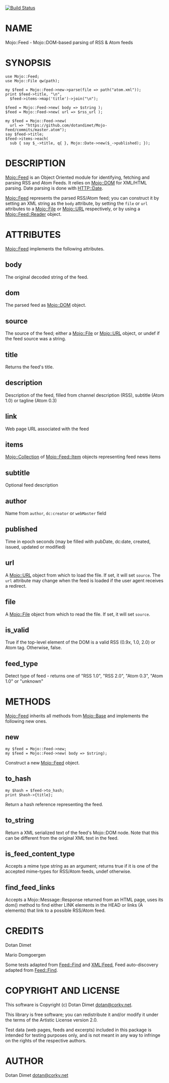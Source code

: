 [![Build Status](https://travis-ci.org/dotandimet/Mojo-Feed.svg?branch=master)](https://travis-ci.org/dotandimet/Mojo-Feed)
# NAME

Mojo::Feed - Mojo::DOM-based parsing of RSS & Atom feeds

# SYNOPSIS

    use Mojo::Feed;
    use Mojo::File qw(path);

    my $feed = Mojo::Feed->new->parse(file => path("atom.xml"));
    print $feed->title, "\n",
      $feed->items->map('title')->join("\n");

    $feed = Mojo::Feed->new( body => $string );
    $feed = Mojo::Feed->new( url => $rss_url );

    my $feed = Mojo::Feed->new(
      url => "https://github.com/dotandimet/Mojo-Feed/commits/master.atom");
    say $feed->title;
    $feed->items->each(
      sub { say $_->title, q{ }, Mojo::Date->new($_->published); });

# DESCRIPTION

[Mojo::Feed](https://metacpan.org/pod/Mojo%3A%3AFeed) is an Object Oriented module for identifying,
fetching and parsing RSS and Atom Feeds.  It relies on
[Mojo::DOM](https://metacpan.org/pod/Mojo%3A%3ADOM) for XML/HTML parsing. Date parsing is done with [HTTP::Date](https://metacpan.org/pod/HTTP%3A%3ADate).

[Mojo::Feed](https://metacpan.org/pod/Mojo%3A%3AFeed) represents the parsed RSS/Atom feed; you can construct it
by setting an XML string as the `body` attribute, by setting the `file` or `url`
attributes to a [Mojo::File](https://metacpan.org/pod/Mojo%3A%3AFile) or [Mojo::URL](https://metacpan.org/pod/Mojo%3A%3AURL) respectively, or by using a
[Mojo::Feed::Reader](https://metacpan.org/pod/Mojo%3A%3AFeed%3A%3AReader) object.

# ATTRIBUTES

[Mojo::Feed](https://metacpan.org/pod/Mojo%3A%3AFeed) implements the following attributes.

## body

The original decoded string of the feed.

## dom

The parsed feed as <Mojo::DOM> object.

## source

The source of the feed; either a [Mojo::File](https://metacpan.org/pod/Mojo%3A%3AFile) or [Mojo::URL](https://metacpan.org/pod/Mojo%3A%3AURL) object, or
undef if the feed source was a string.

## title

Returns the feed's title.

## description

Description of the feed, filled from channel description (RSS), subtitle (Atom 1.0) or tagline (Atom 0.3)

## link

Web page URL associated with the feed

## items

[Mojo::Collection](https://metacpan.org/pod/Mojo%3A%3ACollection) of [Mojo::Feed::Item](https://metacpan.org/pod/Mojo%3A%3AFeed%3A%3AItem) objects representing feed news items

## subtitle

Optional feed description

## author

Name from `author`, `dc:creator` or `webMaster` field

## published

Time in epoch seconds (may be filled with pubDate, dc:date, created, issued, updated or modified)

## url

A [Mojo::URL](https://metacpan.org/pod/Mojo%3A%3AURL) object from which to load the file. If set, it will set `source`. The `url` attribute
may change when the feed is loaded if the user agent receives a redirect.

## file

A [Mojo::File](https://metacpan.org/pod/Mojo%3A%3AFile) object from which to read the file. If set, it will set `source`.

## is\_valid

True if the top-level element of the DOM is a valid RSS (0.9x, 1.0, 2.0) or Atom tag. Otherwise, false.

## feed\_type

Detect type of feed - returns one of "RSS 1.0", "RSS 2.0", "Atom 0.3", "Atom 1.0" or "unknown"

# METHODS

[Mojo::Feed](https://metacpan.org/pod/Mojo%3A%3AFeed) inherits all methods from
[Mojo::Base](https://metacpan.org/pod/Mojo%3A%3ABase) and implements the following new ones.

## new

    my $feed = Mojo::Feed->new;
    my $feed = Mojo::Feed->new( body => $string);

Construct a new [Mojo::Feed](https://metacpan.org/pod/Mojo%3A%3AFeed) object.

## to\_hash

    my $hash = $feed->to_hash;
    print $hash->{title};

Return a hash reference representing the feed.

## to\_string

Return a XML serialized text of the feed's Mojo::DOM node. Note that this can be different from the original XML text in the feed.

## is\_feed\_content\_type

Accepts a mime type string as an argument; returns true if it is one
of the accepted mime-types for RSS/Atom feeds, undef otherwise.

## find\_feed\_links

Accepts a Mojo::Message::Response returned from an HTML page, uses its dom() method to find either LINK elements in the HEAD or links (A elements) that link to a possible RSS/Atom feed.

# CREDITS

Dotan Dimet

Mario Domgoergen

Some tests adapted from [Feed::Find](https://metacpan.org/pod/Feed%3A%3AFind) and [XML:Feed](XML:Feed), Feed auto-discovery adapted from [Feed::Find](https://metacpan.org/pod/Feed%3A%3AFind).

# COPYRIGHT AND LICENSE

This software is Copyright (c) Dotan Dimet <dotan@corky.net>.

This library is free software; you can redistribute it and/or modify
it under the terms of the Artistic License version 2.0.

Test data (web pages, feeds and excerpts) included in this package is intended
for testing purposes only, and is not meant in any way to infringe on the
rights of the respective authors.

# AUTHOR

Dotan Dimet <dotan@corky.net>
